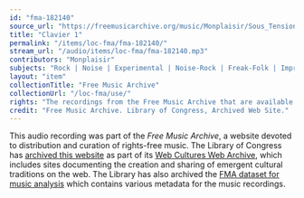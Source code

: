 ```yaml
---
id: "fma-182140"
source_url: "https://freemusicarchive.org/music/Monplaisir/Sous_Tensions_Original_Soundtrack/Monplaisir_-_Sous_Tensions_Soundtrack_-_13_Clavier_1"
title: "Clavier 1"
permalink: "/items/loc-fma/fma-182140/"
stream_url: "/audio/items/loc-fma/fma-182140.mp3"
contributors: "Monplaisir"
subjects: "Rock | Noise | Experimental | Noise-Rock | Freak-Folk | Improv"
layout: "item"
collectionTitle: "Free Music Archive"
collectionUrl: "/loc-fma/use/"
rights: "The recordings from the Free Music Archive that are available on Citizen DJ have a CC0 1.0 Universal License (Public Domain Dedication) which means you can copy, modify, distribute and perform the work, even for commercial purposes, all without asking permission."
credit: "Free Music Archive. Library of Congress, Archived Web Site."
---
```


This audio recording was part of the _Free Music Archive_, a website devoted to distribution and curation of rights-free music. The Library of Congress has [archived this website](https://www.loc.gov/item/lcwaN0026492/) as part of its [Web Cultures Web Archive](https://www.loc.gov/collections/web-cultures-web-archive/about-this-collection/), which includes sites documenting the creation and sharing of emergent cultural traditions on the web. The Library has also archived the [FMA dataset for music analysis](https://catalog.loc.gov/vwebv/search?searchCode=LCCN&searchArg=2018655052&searchType=1&permalink=y) which contains various metadata for the music recordings.